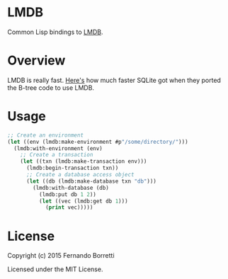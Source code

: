 # LMDB

Common Lisp bindings to [LMDB](http://symas.com/mdb/).

# Overview

LMDB is really fast. [Here's][sql] how much faster SQLite got when they ported
the B-tree code to use LMDB.

# Usage

~~~lisp
;; Create an environment
(let ((env (lmdb:make-environment #p"/some/directory/")))
  (lmdb:with-environment (env)
    ;; Create a transaction
    (let ((txn (lmdb:make-transaction env)))
      (lmdb:begin-transaction txn))
      ;; Create a database access object
      (let ((db (lmdb:make-database txn "db")))
        (lmdb:with-database (db)
          (lmdb:put db 1 2))
          (let ((vec (lmdb:get db 1)))
            (print vec)))))
~~~

# License

Copyright (c) 2015 Fernando Borretti

Licensed under the MIT License.

[sql]: https://github.com/LMDB/sqlightning
